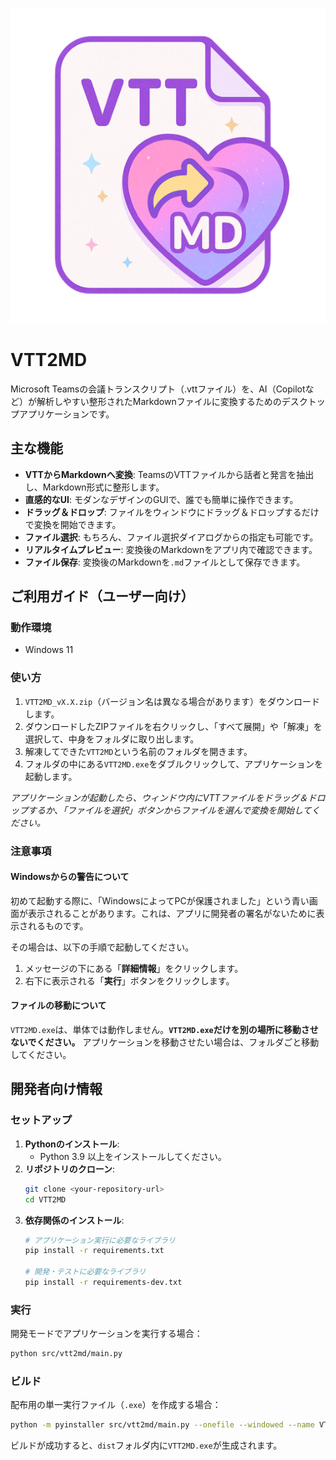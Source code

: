 ![VTT2MD Icon|400](assets/icon.png)

# VTT2MD

Microsoft Teamsの会議トランスクリプト（.vttファイル）を、AI（Copilotなど）が解析しやすい整形されたMarkdownファイルに変換するためのデスクトップアプリケーションです。

## 主な機能

-   **VTTからMarkdownへ変換**: TeamsのVTTファイルから話者と発言を抽出し、Markdown形式に整形します。
-   **直感的なUI**: モダンなデザインのGUIで、誰でも簡単に操作できます。
-   **ドラッグ＆ドロップ**: ファイルをウィンドウにドラッグ＆ドロップするだけで変換を開始できます。
-   **ファイル選択**: もちろん、ファイル選択ダイアログからの指定も可能です。
-   **リアルタイムプレビュー**: 変換後のMarkdownをアプリ内で確認できます。
-   **ファイル保存**: 変換後のMarkdownを`.md`ファイルとして保存できます。

## ご利用ガイド（ユーザー向け）

### 動作環境
- Windows 11

### 使い方

1.  `VTT2MD_vX.X.zip`（バージョン名は異なる場合があります）をダウンロードします。
2.  ダウンロードしたZIPファイルを右クリックし、「すべて展開」や「解凍」を選択して、中身をフォルダに取り出します。
3.  解凍してできた`VTT2MD`という名前のフォルダを開きます。
4.  フォルダの中にある`VTT2MD.exe`をダブルクリックして、アプリケーションを起動します。

*アプリケーションが起動したら、ウィンドウ内にVTTファイルをドラッグ＆ドロップするか、「ファイルを選択」ボタンからファイルを選んで変換を開始してください。*

### 注意事項

#### Windowsからの警告について

初めて起動する際に、「WindowsによってPCが保護されました」という青い画面が表示されることがあります。これは、アプリに開発者の署名がないために表示されるものです。

その場合は、以下の手順で起動してください。

1.  メッセージの下にある「**詳細情報**」をクリックします。
2.  右下に表示される「**実行**」ボタンをクリックします。

#### ファイルの移動について

`VTT2MD.exe`は、単体では動作しません。**`VTT2MD.exe`だけを別の場所に移動させないでください。** アプリケーションを移動させたい場合は、フォルダごと移動してください。

## 開発者向け情報

### セットアップ

1.  **Pythonのインストール**:
    -   Python 3.9 以上をインストールしてください。
2.  **リポジトリのクローン**:
    ```bash
    git clone <your-repository-url>
    cd VTT2MD
    ```
3.  **依存関係のインストール**:
    ```bash
    # アプリケーション実行に必要なライブラリ
    pip install -r requirements.txt

    # 開発・テストに必要なライブラリ
    pip install -r requirements-dev.txt
    ```

### 実行

開発モードでアプリケーションを実行する場合：

```bash
python src/vtt2md/main.py
```

### ビルド

配布用の単一実行ファイル（`.exe`）を作成する場合：

```bash
python -m pyinstaller src/vtt2md/main.py --onefile --windowed --name VTT2MD
```

ビルドが成功すると、`dist`フォルダ内に`VTT2MD.exe`が生成されます。
